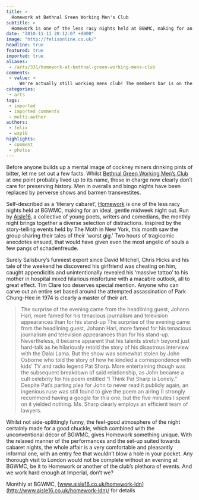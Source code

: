 ```yaml
---
title: >
  Homework at Bethnal Green Working Men's Club
subtitle: >
  Homework is one of the less racy nights held at BGWMC, making for an ideal, gentle midweek night out
date: "2010-11-11 20:12:07 +0000"
image: "http://felixonline.co.uk/"
headline: true
featured: true
imported: true
aliases:
 - /arts/331/homework-at-bethnal-green-working-mens-club
comments:
 - value: >
     We're actually still working mens club! The members bar is on the lower ground floor. <br>We exist specifically to preserve that history. Stick your head around their door next time you pop in - the members are always up for some good banter!
categories:
 - arts
tags:
 - imported
 - imported_comments
 - multi-author
authors:
 - felix
 - wsp10
highlights:
 - comment
 - photos
---
```


Before anyone builds up a mental image of cockney miners drinking pints of bitter, let me set out a few facts. Whilst [Bethnal Green Working Men’s Club](http://www.workersplaytime.net/) at one point probably lived up to its name, those in charge now clearly don’t care for preserving history. Men in overalls and bingo nights have been replaced by perverse shows and barmen transvestites.

Self-described as a ‘literary cabaret’, [Homework](http://www.aisle16.co.uk/homework-ldn) is one of the less racy nights held at BGWMC, making for an ideal, gentle midweek night out. Run by [Aisle16](http://www.aisle16.co.uk/), a collective of young poets, writers and comedians, the monthly night brings together a diverse selection of distractions. Inspired by the story-telling events held by The Moth in New York, this month saw the group sharing their tales of their ‘worst gig.’ Two hours of tragicomic anecdotes ensued, that would have given even the most angelic of souls a few pangs of schadenfreude.

Surely Salisbury’s funniest export since David Mitchell, Chris Hicks and his tale of the weekend he discovered his girlfriend was cheating on him, caught appendicitis and unintentionally revealed his ‘massive tattoo’ to his mother in hospital mixed hilarious misfortune with a macabre outlook, all to great effect. Tim Clare too deserves special mention. Anyone who can carve out an entire set based around the attempted assassination of Park Chung-Hee in 1974 is clearly a master of their art.
> The surprise of the evening came from the headlining guest, Johann Hari, more famed for his tenacious journalism and television appearances than for his stand-up
The surprise of the evening came from the headlining guest, Johann Hari, more famed for his tenacious journalism and television appearances than for his stand-up. Nevertheless, it became apparent that his talents stretch beyond just hard-talk as he hilariously retold the story of his disastrous interview with the Dalai Lama. But the show was somewhat stolen by John Osborne who told the story of how he kindled a correspondence with kids’ TV and radio legend Pat Sharp. More entertaining though was the subsequent breakdown of said relationship, as John became a cult celebrity for his poem entitled “I Think Pat Sharp is Lonely.” Despite Pat’s parting plea for John to never read it publicly again, an ingenious ruse was still found to give the poem an airing (I strongly recommend having a google for this one, but the five minutes I spent on it yielded nothing. Ms. Sharp clearly employs an efficient team of lawyers.

Whilst not side-splittingly funny, the feel-good atmosphere of the night certainly made for a good chuckle, which combined with the unconventional décor of BGWMC, gives Homework something unique. With the relaxed manner of the performances and the set-up suited towards cabaret nights, the whole affair is a very comfortable and pleasantly informal one, with an entry fee that wouldn’t blow a hole in your pocket. Any thorough visit to London would not be complete without an evening at BGWMC, be it to Homework or another of the club’s plethora of events. And we work hard enough at Imperial, don’t we?

Monthly at BGWMC, [www.aisle16.co.uk/homework-ldn](http://www.aisle16.co.uk/homework-ldn)/ for details
